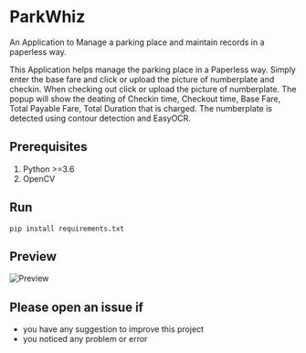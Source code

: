 # ParkWhiz
An Application to Manage a parking place and maintain records in a paperless way.


This Application helps manage the parking place in a Paperless way. 
Simply enter the base fare and click or upload the picture of numberplate and checkin.
When checking out click or upload the picture of numberplate. 
The popup will show the deating of Checkin time, Checkout time, Base Fare, Total Payable Fare, Total Duration that is charged.
The numberplate is detected using contour detection and EasyOCR.


## Prerequisites
1. Python >=3.6
2. OpenCV


## Run
`pip install requirements.txt`


## Preview
![Preview](Assets/Safe_storage_for_gif.gif)

## Please open an issue if
* you have any suggestion to improve this project
* you noticed any problem or error
